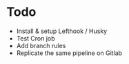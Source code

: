 # Todo

- Install & setup Lefthook / Husky
- Test Cron job
- Add branch rules
- Replicate the same pipeline on Gitlab
